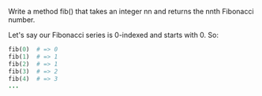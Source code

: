 Write a method fib() that takes an integer nn and returns the nnth Fibonacci number.

Let's say our Fibonacci series is 0-indexed and starts with 0. So:

```ruby
fib(0)  # => 0
fib(1)  # => 1
fib(2)  # => 1
fib(3)  # => 2
fib(4)  # => 3
...
```
